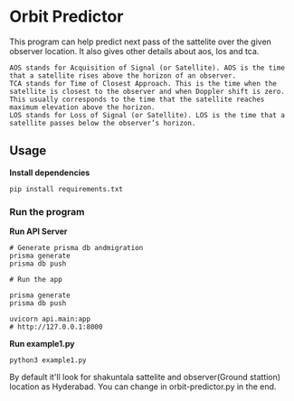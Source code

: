 # Orbit Predictor
This program can help predict next pass of the sattelite over the given observer location. It also gives other details about aos, los and tca.
```
AOS stands for Acquisition of Signal (or Satellite). AOS is the time that a satellite rises above the horizon of an observer.
TCA stands for Time of Closest Approach. This is the time when the satellite is closest to the observer and when Doppler shift is zero. This usually corresponds to the time that the satellite reaches maximum elevation above the horizon.
LOS stands for Loss of Signal (or Satellite). LOS is the time that a satellite passes below the observer’s horizon.
```

## Usage
**Install dependencies**
```
pip install requirements.txt
```

### Run the program
**Run API Server**

```
# Generate prisma db andmigration
prisma generate
prisma db push

# Run the app

prisma generate
prisma db push

uvicorn api.main:app
# http://127.0.0.1:8000 
```

**Run example1.py**
```Shell
python3 example1.py
```

By default it'll look for shakuntala sattelite and observer(Ground stattion) location as Hyderabad. 
You can change in orbit-predictor.py in the end. 

